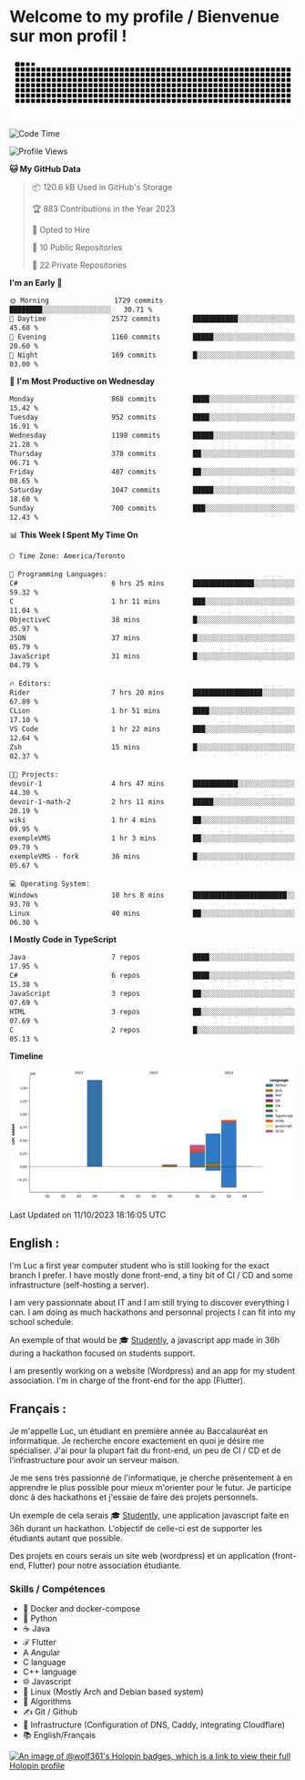 # Welcome to my profile / Bienvenue sur mon profil !

![snake gif](https://github.com/wolf-361/wolf-361/blob/output/github-contribution-grid-snake.svg)

<!--START_SECTION:waka-->
![Code Time](http://img.shields.io/badge/Code%20Time-400%20hrs%2041%20mins-blue)

![Profile Views](http://img.shields.io/badge/Profile%20Views-0-blue)

**🐱 My GitHub Data** 

> 📦 120.6 kB Used in GitHub's Storage 
 > 
> 🏆 883 Contributions in the Year 2023
 > 
> 💼 Opted to Hire
 > 
> 📜 10 Public Repositories 
 > 
> 🔑 22 Private Repositories 
 > 
**I'm an Early 🐤** 

```text
🌞 Morning                1729 commits        ████████░░░░░░░░░░░░░░░░░   30.71 % 
🌆 Daytime                2572 commits        ███████████░░░░░░░░░░░░░░   45.68 % 
🌃 Evening                1160 commits        █████░░░░░░░░░░░░░░░░░░░░   20.60 % 
🌙 Night                  169 commits         █░░░░░░░░░░░░░░░░░░░░░░░░   03.00 % 
```
📅 **I'm Most Productive on Wednesday** 

```text
Monday                   868 commits         ████░░░░░░░░░░░░░░░░░░░░░   15.42 % 
Tuesday                  952 commits         ████░░░░░░░░░░░░░░░░░░░░░   16.91 % 
Wednesday                1198 commits        █████░░░░░░░░░░░░░░░░░░░░   21.28 % 
Thursday                 378 commits         ██░░░░░░░░░░░░░░░░░░░░░░░   06.71 % 
Friday                   487 commits         ██░░░░░░░░░░░░░░░░░░░░░░░   08.65 % 
Saturday                 1047 commits        █████░░░░░░░░░░░░░░░░░░░░   18.60 % 
Sunday                   700 commits         ███░░░░░░░░░░░░░░░░░░░░░░   12.43 % 
```


📊 **This Week I Spent My Time On** 

```text
🕑︎ Time Zone: America/Toronto

💬 Programming Languages: 
C#                       6 hrs 25 mins       ███████████████░░░░░░░░░░   59.32 % 
C                        1 hr 11 mins        ███░░░░░░░░░░░░░░░░░░░░░░   11.04 % 
ObjectiveC               38 mins             █░░░░░░░░░░░░░░░░░░░░░░░░   05.97 % 
JSON                     37 mins             █░░░░░░░░░░░░░░░░░░░░░░░░   05.79 % 
JavaScript               31 mins             █░░░░░░░░░░░░░░░░░░░░░░░░   04.79 % 

🔥 Editors: 
Rider                    7 hrs 20 mins       █████████████████░░░░░░░░   67.89 % 
CLion                    1 hr 51 mins        ████░░░░░░░░░░░░░░░░░░░░░   17.10 % 
VS Code                  1 hr 22 mins        ███░░░░░░░░░░░░░░░░░░░░░░   12.64 % 
Zsh                      15 mins             █░░░░░░░░░░░░░░░░░░░░░░░░   02.37 % 

🐱‍💻 Projects: 
devoir-1                 4 hrs 47 mins       ███████████░░░░░░░░░░░░░░   44.30 % 
devoir-1-math-2          2 hrs 11 mins       █████░░░░░░░░░░░░░░░░░░░░   20.19 % 
wiki                     1 hr 4 mins         ██░░░░░░░░░░░░░░░░░░░░░░░   09.95 % 
exempleVMS               1 hr 3 mins         ██░░░░░░░░░░░░░░░░░░░░░░░   09.79 % 
exempleVMS - fork        36 mins             █░░░░░░░░░░░░░░░░░░░░░░░░   05.67 % 

💻 Operating System: 
Windows                  10 hrs 8 mins       ███████████████████████░░   93.70 % 
Linux                    40 mins             ██░░░░░░░░░░░░░░░░░░░░░░░   06.30 % 
```

**I Mostly Code in TypeScript** 

```text
Java                     7 repos             ████░░░░░░░░░░░░░░░░░░░░░   17.95 % 
C#                       6 repos             ████░░░░░░░░░░░░░░░░░░░░░   15.38 % 
JavaScript               3 repos             ██░░░░░░░░░░░░░░░░░░░░░░░   07.69 % 
HTML                     3 repos             ██░░░░░░░░░░░░░░░░░░░░░░░   07.69 % 
C                        2 repos             █░░░░░░░░░░░░░░░░░░░░░░░░   05.13 % 
```



**Timeline**

![Lines of Code chart](https://raw.githubusercontent.com/wolf-361/wolf-361/main/assets/bar_graph.png)


 Last Updated on 11/10/2023 18:16:05 UTC
<!--END_SECTION:waka-->

## English : 

I'm Luc a first year computer student who is still looking for the exact branch I prefer. I have mostly done front-end, a tiny bit of CI / CD and some infrastructure (self-hosting a server).

I am very passionnate about IT and I am still trying to discover everything I can. I am doing as much hackathons and personnal projects I can fit into my school schedule.

An exemple of that would be 🎓 [Studently](https://github.com/wolf-361/Studently-CodeJam12), a javascript app made in 36h during a hackathon focused on students support.

I am presently working on a website (Wordpress) and an app for my student association. I'm in charge of the front-end for the app (Flutter).

## Français :

Je m'appelle Luc, un étudiant en première année au Baccalauréat en informatique. Je recherche encore exactement en quoi je désire me spécialiser. J'ai pour la plupart fait du front-end, un peu de CI / CD et de l'infrastructure pour avoir un serveur maison.

Je me sens très passionné de l'informatique, je cherche présentement à en apprendre le plus possible pour mieux m'orienter pour le futur. Je participe donc à des hackathons et j'essaie de faire des projets personnels.

Un exemple de cela serais 🎓 [Studently](https://github.com/wolf-361/Studently-CodeJam12), une application javascript faite en 36h durant un hackathon. L'objectif de celle-ci est de supporter les étudiants autant que possible.

Des projets en cours serais un site web (wordpress) et un application (front-end, Flutter) pour notre association étudiante.

###  Skills / Compétences

* 🐋 Docker and docker-compose
* 🐍 Python
* ☕ Java
* ℱ Flutter
* A Angular
* C language
* C++ language
* 🌐 Javascript
* 🐧 Linux (Mostly Arch and Debian based system)
* 🧩 Algorithms
* ✍️ Git / Github
* 📜 Infrastructure (Configuration of DNS, Caddy, integrating Cloudflare)
* 📚 English/Français

[![An image of @wolf361's Holopin badges, which is a link to view their full Holopin profile](https://holopin.me/wolf361)](https://holopin.io/@wolf361)


